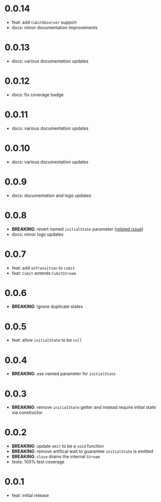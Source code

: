 # 0.0.14

- feat: add `CubitObserver` support
- docs: minor documentation improvements

# 0.0.13

- docs: various documentation updates

# 0.0.12

- docs: fix coverage badge

# 0.0.11

- docs: various documentation updates

# 0.0.10

- docs: various documentation updates

# 0.0.9

- docs: documentation and logo updates

# 0.0.8

- **BREAKING**: revert named `initialState` parameter ([related issue](https://github.com/dart-lang/sdk/issues/42438))
- docs: minor logo updates

# 0.0.7

- feat: add `onTransition` to `cubit`
- feat: `Cubit` extends `CubitStream`

# 0.0.6

- **BREAKING**: ignore duplicate states

# 0.0.5

- feat: allow `initialState` to be `null`

# 0.0.4

- **BREAKING**: use named parameter for `initialState`

# 0.0.3

- **BREAKING**: remove `initialState` getter and instead require initial state via constructor

# 0.0.2

- **BREAKING**: update `emit` to be a `void` function
- **BREAKING**: remove artifical wait to guarantee `initialState` is emitted
- **BREAKING**: `close` drains the internal `Stream`
- tests: 100% test coverage

# 0.0.1

- feat: initial release
